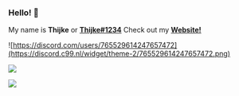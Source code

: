 ### Hello! 👋
My name is **Thijke** or [**Thijke#1234**](https://discord.com/users/765529614247657472)
Check out my [**Website!**](https://thijke.nl)

![https://discord.com/users/765529614247657472](https://discord.c99.nl/widget/theme-2/765529614247657472.png)


![](https://github-readme-stats.vercel.app/api?username=Thijke&show_icons=true&include_all_commits=true&theme=tokyonight&border_radius=10)

![](https://github-readme-stats.vercel.app/api/top-langs/?username=Thijke&layout=compact&theme=tokyonight&border_radius=10&langs_count=4)
